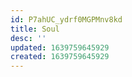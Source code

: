 ```yaml
---
id: P7ahUC_ydrf0MGPMnv8kd
title: Soul
desc: ''
updated: 1639759645929
created: 1639759645929
---
```


